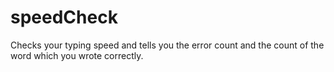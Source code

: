 # speedCheck
Checks your typing speed and tells you the error count and the count of the word which you wrote correctly.
